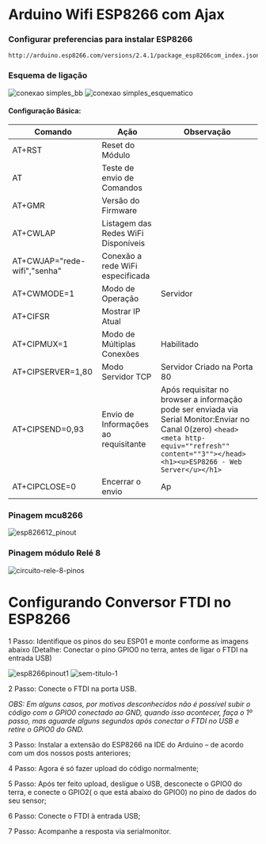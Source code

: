 Arduino Wifi ESP8266 com Ajax
==============

### Configurar preferencias para instalar ESP8266 ###

```
http://arduino.esp8266.com/versions/2.4.1/package_esp8266com_index.json
```
### Esquema de ligação ###
![conexao simples_bb](https://user-images.githubusercontent.com/37155369/42415746-d0c78c9e-822f-11e8-977b-344eb1a1c65b.png)
![conexao simples_esquematico](https://user-images.githubusercontent.com/37155369/42415770-3205cd3a-8231-11e8-917e-0407ebcff26b.png)
#### Configuração Básica:

| Comando                      | Ação | Observação |
|------------------------------|------|------------|
| AT+RST                       | Reset do Módulo      |            |
| AT                           | Teste de envio de Comandos     |            |
| AT+GMR                       | Versão do Firmware     |            |
| AT+CWLAP                     | Listagem das Redes WiFi Disponíveis     |            |
| AT+CWJAP="rede-wifi","senha" | Conexão a rede WiFi especificada    |            |
| AT+CWMODE=1                  | Modo de Operação     | Servidor            |
| AT+CIFSR                     | Mostrar IP Atual     |            |
| AT+CIPMUX=1                  | Modo de Múltiplas Conexões     | Habilitado           |
| AT+CIPSERVER=1,80            | Modo Servidor TCP     | Servidor Criado na Porta 80           |
| AT+CIPSEND=0,93              | Envio de Informações ao requisitante     | Após requisitar no browser a informação pode ser enviada via Serial Monitor:Enviar no Canal 0(zero) ```<head><meta http-equiv=""refresh"" content=""3""></head><h1><u>ESP8266 - Web Server</u></h1>```            |
| AT+CIPCLOSE=0                | Encerrar o envio     | Ap

### Pinagem mcu8266 ###
![esp826612_pinout](https://user-images.githubusercontent.com/37155369/42519887-5e232fbe-843b-11e8-8310-e9d6e01bebc3.jpg)

### Pinagem módulo Relé 8 ###
![circuito-rele-8-pinos](https://user-images.githubusercontent.com/37155369/44754262-816f5000-aaf7-11e8-812c-e4798ae9841a.jpg)

Configurando Conversor FTDI no ESP8266
==============

1 Passo: Identifique os pinos do seu ESP01  e monte conforme as imagens abaixo (Detalhe: Conectar o pino GPIO0 no terra, antes de ligar o FTDI na entrada USB)

![esp8266pinout1](https://user-images.githubusercontent.com/37155369/42705696-8a58958a-86aa-11e8-923a-75a48937cab4.png)
![sem-titulo-1](https://user-images.githubusercontent.com/37155369/42705701-9138715e-86aa-11e8-95d7-f6673e78fdc5.png)

2 Passo: Conecte o FTDI na porta USB.

_OBS: Em alguns casos, por motivos desconhecidos não é possível subir o código com o GPIO0 conectado ao GND, quando isso acontecer, faça o 1º passo, mas aguarde alguns segundos após conectar o FTDI no USB e retire o GPIO0 do GND._

3 Passo: Instalar a extensão do ESP8266 na IDE do Arduino – de acordo com um dos nossos posts anteriores;

4 Passo: Agora é só fazer upload do código normalmente;

5 Passo: Após ter feito upload, desligue o USB, desconecte o GPIO0 do terra, e conecte o GPIO2( o que está abaixo do GPIO0) no pino de dados do seu sensor;

6 Passo: Conecte o FTDI à entrada USB;

7 Passo: Acompanhe a resposta via serialmonitor.
